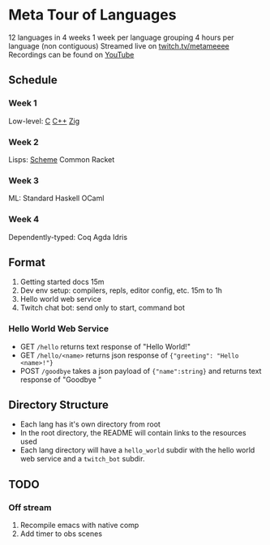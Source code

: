 # Meta Tour of Languages

12 languages in 4 weeks
1 week per language grouping
4 hours per language (non contiguous)
Streamed live on [twitch.tv/metameeee](https://twitch.tv/metameeee)
Recordings can be found on [YouTube](https://www.youtube.com/playlist?list=PLIQMZpTvfeMYRLWuaEHZ0mNTXctfoUwUt)

## Schedule

### Week 1

Low-level:
[C](./c/README.md)
[C++](/cpp/README.md)
[Zig](/zig)

### Week 2

Lisps:
[Scheme](/scheme/)
Common
Racket

### Week 3
ML:
Standard
Haskell
OCaml

### Week 4
Dependently-typed:
Coq
Agda
Idris


## Format
1. Getting started docs 15m
2. Dev env setup: compilers, repls, editor config, etc. 15m to 1h
3. Hello world web service
4. Twitch chat bot: send only to start, command bot

### Hello World Web Service
* GET `/hello` returns text response of "Hello World!"
* GET `/hello/<name>` returns json response of `{"greeting": "Hello <name>!"}`
* POST `/goodbye` takes a json payload of `{"name":string}` and returns text response of "Goodbye <name>"

## Directory Structure
* Each lang has it's own directory from root
* In the root directory, the README will contain links to the resources used
* Each lang directory will have a `hello_world` subdir with the hello world web service and a `twitch_bot` subdir.

## TODO

### Off stream
1. Recompile emacs with native comp
2. Add timer to obs scenes
